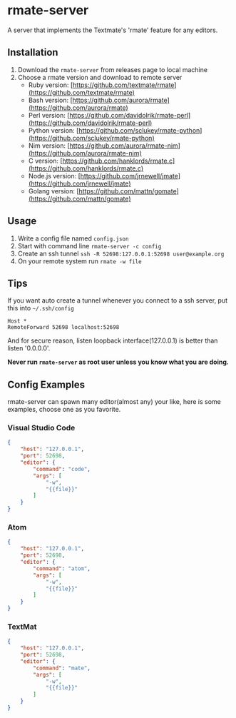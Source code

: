 # rmate-server

A server that implements the Textmate's 'rmate' feature for any editors.

## Installation

1. Download the `rmate-server` from releases page to local machine
2. Choose a rmate version and download to remote server
    * Ruby version: [https://github.com/textmate/rmate](https://github.com/textmate/rmate)
    * Bash version: [https://github.com/aurora/rmate](https://github.com/aurora/rmate)
    * Perl version: [https://github.com/davidolrik/rmate-perl](https://github.com/davidolrik/rmate-perl)
    * Python version: [https://github.com/sclukey/rmate-python](https://github.com/sclukey/rmate-python)
    * Nim version: [https://github.com/aurora/rmate-nim](https://github.com/aurora/rmate-nim)
    * C version: [https://github.com/hanklords/rmate.c](https://github.com/hanklords/rmate.c)
    * Node.js version: [https://github.com/jrnewell/jmate](https://github.com/jrnewell/jmate)
    * Golang version: [https://github.com/mattn/gomate](https://github.com/mattn/gomate)
    
## Usage

1. Write a config file named `config.json`
2. Start with command line `rmate-server -c config`
3. Create an ssh tunnel `ssh -R 52698:127.0.0.1:52698 user@example.org`
4. On your remote system run `rmate -w file`

## Tips

If you want auto create a tunnel whenever you connect to a ssh server, put this into `~/.ssh/config`
```
Host *
RemoteForward 52698 localhost:52698
```

And for secure reason, listen loopback interface(127.0.0.1) is better than listen '0.0.0.0'.

**Never run `rmate-server` as root user unless you know what you are doing.**

## Config Examples

rmate-server can spawn many editor(almost any) your like, here is some examples, choose one as you favorite.

### Visual Studio Code

```json
{
    "host": "127.0.0.1",
    "port": 52698,
    "editor": {
        "command": "code",
        "args": [
            "-w",
            "{{file}}"
        ]
    }
}
```

### Atom

```json
{
    "host": "127.0.0.1",
    "port": 52698,
    "editor": {
        "command": "atom",
        "args": [
            "-w",
            "{{file}}"
        ]
    }
}
```

### TextMat

```json
{
    "host": "127.0.0.1",
    "port": 52698,
    "editor": {
        "command": "mate",
        "args": [
            "-w",
            "{{file}}"
        ]
    }
}
```